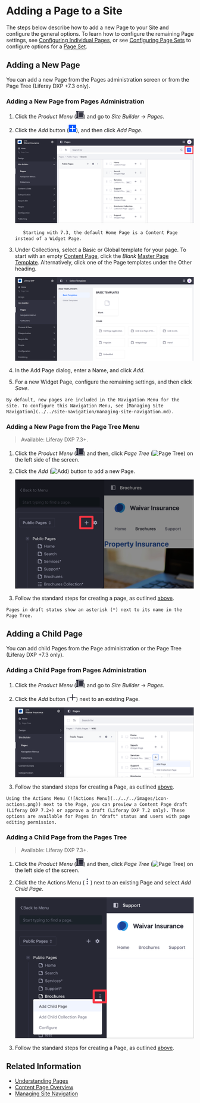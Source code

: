 # Adding a Page to a Site

The steps below describe how to add a new Page to your Site and configure the general options. To learn how to configure the remaining Page settings, see [Configuring Individual Pages](../page-settings/configuring-individual-pages.md), or see [Configuring Page Sets](../page-settings/configuring-page-sets.md) to configure options for a [Page Set](../understanding-pages/understanding-pages.md#page-sets).

## Adding a New Page

You can add a new Page from the Pages administration screen or from the Page Tree (Liferay DXP +7.3 only).

### Adding a New Page from Pages Administration

1. Click the *Product Menu* (![Product Menu](../../../images/icon-menu.png)) and go to *Site Builder* &rarr; *Pages*.

1. Click the *Add* button (![Add](../../../images/icon-add.png)), and then click *Add Page*.

    ![The Pages screen lets you edit your Site pages as a whole.](./adding-a-page-to-a-site/images/02.png)

    ```{note}
       Starting with 7.3, the default Home Page is a Content Page instead of a Widget Page.
    ```

1. Under Collections, select a Basic or Global template for your page. To start with an empty [Content Page](../understanding-pages/understanding-pages.md#page-types), click the *Blank* [Master Page Template](../defining-headers-and-footers/master-page-templates.md). Alternatively, click one of the Page templates under the Other heading.

    ![Select a Basic or Global Template for your Page.](./adding-a-page-to-a-site/images/03.png)

1. In the Add Page dialog, enter a Name, and click *Add*.

1. For a new Widget Page, configure the remaining settings, and then click *Save*.

```{tip}
By default, new pages are included in the Navigation Menu for the site. To configure this Navigation Menu, see [Managing Site Navigation](../../site-navigation/managing-site-navigation.md).
```

### Adding a New Page from the Page Tree Menu

> Available: Liferay DXP 7.3+.

1. Click the *Product Menu* (![Product Menu](../../../images/icon-menu.png)) and then, click *Page Tree* (![Page Tree](../../../images/icon-page-tree.png)) on the left side of the screen.

1. Click the *Add* (![Add](../../../images/icon-add-app.png)) button to add a new Page.

    ![Adding a new Page using the Page Tree menu.](adding-a-page-to-a-site/images/04.png)

1. Follow the standard steps for creating a page, as outlined [above](#adding-a-new-page).

```{tip}
Pages in draft status show an asterisk (*) next to its name in the Page Tree.
```

## Adding a Child Page

You can add child Pages from the Page administration or the Page Tree (Liferay DXP +7.3 only).

### Adding a Child Page from Pages Administration

1. Click the *Product Menu* (![Product Menu](../../../images/icon-menu.png)) and go to *Site Builder* &rarr; *Pages*.

1. Click the *Add* button (![Add](../../../images/icon-duplicate.png)) next to an existing Page.

    ![Click the Add buton next to an exiting Page to create a new child Page.](./adding-a-page-to-a-site/images/05.png)

1. Follow the standard steps for creating a Page, as outlined [above](#adding-a-new-page).

```{tip}
Using the Actions Menu (![Actions Menu](../../../images/icon-actions.png)) next to the Page, you can preview a Content Page draft (Liferay DXP 7.2+) or approve a draft (Liferay DXP 7.2 only). These options are available for Pages in "draft" status and users with page editing permission.
```

### Adding a Child Page from the Pages Tree

> Available: Liferay DXP 7.3+.

1. Click the *Product Menu* (![Product Menu](../../../images/icon-menu.png)) and then, click *Page Tree* (![Page Tree](../../../images/icon-page-tree.png)) on the left side of the screen.

1. Click the the Actions Menu (![Actions icon](../../../images/icon-actions.png)) next to an existing Page and select *Add Child Page*.

    ![Adding a Child Page using the Page Tree menu.](adding-a-page-to-a-site/images/01.png)

1. Follow the standard steps for creating a Page, as outlined [above](#adding-a-new-page).

## Related Information

- [Understanding Pages](../understanding-pages/understanding-pages.md)
- [Content Page Overview](../building-and-managing-content-pages/content-pages-overview.md)
- [Managing Site Navigation](../../site-navigation/managing-site-navigation.md)
